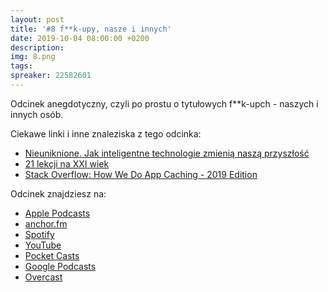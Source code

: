 ```yaml
---
layout: post
title: '#8 f**k-upy, nasze i innych'
date: 2019-10-04 08:00:00 +0200
description: 
img: 8.png
tags: 
spreaker: 22582601
---
```

Odcinek anegdotyczny, czyli po prostu o tytułowych f**k-upch - naszych i innych osób.

Ciekawe linki i inne znaleziska z tego odcinka:

- [Nieuniknione. Jak inteligentne technologie zmienią naszą przyszłość](http://lubimyczytac.pl/ksiazka/4806293/nieuniknione-jak-inteligentne-technologie-zmienia-nasza-przyszlosc)
- [21 lekcji na XXI wiek](http://lubimyczytac.pl/ksiazka/4858281/21-lekcji-na-xxi-wiek)
- [Stack Overflow: How We Do App Caching - 2019 Edition](https://nickcraver.com/blog/2019/08/06/stack-overflow-how-we-do-app-caching/)

Odcinek znajdziesz na:

- [Apple Podcasts](https://podcasts.apple.com/pl/podcast/f-k-upy-nasze-i-innych/id1477067604?i=1000452234351&l=pl)
- [anchor.fm](https://anchor.fm/dashboard/episode/e5rl3q)
- [Spotify](https://open.spotify.com/episode/3fHCc3M41UbM23DIJt0fvc)
- [YouTube](https://youtu.be/2Yt3-9lT7Hw)
- [Pocket Casts](https://pca.st/16k1)
- [Google Podcasts](https://podcasts.google.com/?feed=aHR0cHM6Ly9hbmNob3IuZm0vcy84NzIwMTBjL3BvZGNhc3QvcnNz&episode=MzVlZWFhN2MtNDFlNC03MjgyLTZiOGUtMmYxZjZmMjI5YzZl)
- [Overcast](https://overcast.fm/+TnubFzBtc)
